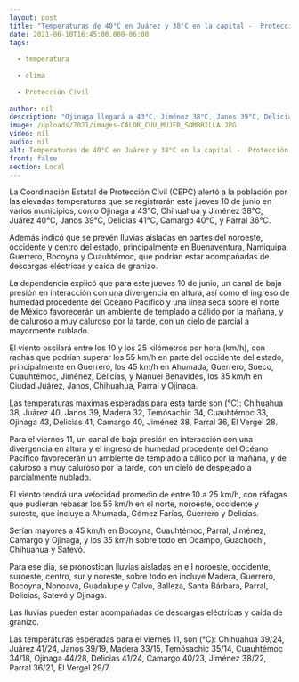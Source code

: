 ```yaml
---
layout: post
title: "Temperaturas de 40°C en Juárez y 38°C en la capital -  Protección Civil"
date: 2021-06-10T16:45:00.000-06:00
tags:
  
  - temperatura
  
  - clima
  
  - Protección Civil
  
author: nil
description: "Ojinaga llegará a 43°C, Jiménez 38°C, Janos 39°C, Delicias 41°C, Camargo 40°C y Parral 36°C, informa la dependencia estatal; se prevén lluvias para Buenaventura, Namiquipa, Guerrero, Bocoyna y Cuauhtémoc"
image: /uploads/2021/images-CALOR_CUU_MUJER_SOMBRILLA.JPG
video: nil
audio: nil
alt: Temperaturas de 40°C en Juárez y 38°C en la capital -  Protección Civil
front: false
section: Local
---
```


La Coordinación Estatal de Protección Civil (CEPC) alertó a la población por las elevadas temperaturas que se registrarán este jueves 10 de junio en varios municipios, como Ojinaga a 43°C, Chihuahua y Jiménez 38°C, Juárez 40°C, Janos 39°C, Delicias 41°C, Camargo 40°C, y Parral 36°C.

Además indicó que se prevén lluvias aisladas en partes del noroeste, occidente y centro del estado, principalmente en Buenaventura, Namiquipa, Guerrero, Bocoyna y Cuauhtémoc, que podrían estar acompañadas de descargas eléctricas y caída de granizo.

La dependencia explicó que para este jueves 10 de junio, un canal de baja presión en interacción con una divergencia en altura, así como el ingreso de humedad procedente del Océano Pacífico y una línea seca sobre el norte de México favorecerán un ambiente de templado a cálido por la mañana, y de caluroso a muy caluroso por la tarde, con un cielo de parcial a mayormente nublado.

El viento oscilará entre los 10 y los 25 kilómetros por hora (km/h), con rachas que podrían superar los 55 km/h en parte del occidente del estado, principalmente en Guerrero, los 45 km/h en Ahumada, Guerrero, Sueco, Cuauhtémoc, Jiménez, Delicias, y Manuel Benavides, los 35 km/h en Ciudad Juárez, Janos, Chihuahua, Parral y Ojinaga.

Las temperaturas máximas esperadas para esta tarde son (°C): Chihuahua 38, Juárez 40, Janos 39, Madera 32, Temósachic 34, Cuauhtémoc 33, Ojinaga 43, Delicias 41, Camargo 40, Jiménez 38, Parral 36, El Vergel 28.

Para el viernes 11, un canal de baja presión en interacción con una divergencia en altura y el ingreso de humedad procedente del Océano Pacífico favorecerán un ambiente de templado a cálido por la mañana, y de caluroso a muy caluroso por la tarde, con un cielo de despejado a parcialmente nublado.

El viento tendrá una velocidad promedio de entre 10 a 25 km/h, con ráfagas que pudieran rebasar los 55 km/h en el norte, noroeste, occidente y sureste, que incluye a Ahumada, Gómez Farías, Guerrero y Delicias.

Serían mayores a 45 km/h en Bocoyna, Cuauhtémoc, Parral, Jiménez, Camargo y Ojinaga, y los 35 km/h sobre todo en Ocampo, Guachochi, Chihuahua y Satevó.

Para ese día, se pronostican lluvias aisladas en e l noroeste, occidente, suroeste, centro, sur y noreste, sobre todo en incluye Madera, Guerrero, Bocoyna, Nonoava, Guadalupe y Calvo, Balleza, Santa Bárbara, Parral, Delicias, Satevó y Ojinaga.

Las lluvias pueden estar acompañadas de descargas eléctricas y caída de granizo.


Las temperaturas esperadas para el viernes 11, son (°C): Chihuahua 39/24, Juárez 41/24, Janos 39/19, Madera 33/15, Temósachic 35/14, Cuauhtémoc 34/18, Ojinaga 44/28, Delicias 41/24, Camargo 40/23, Jiménez 38/22, Parral 36/21, El Vergel 29/7.